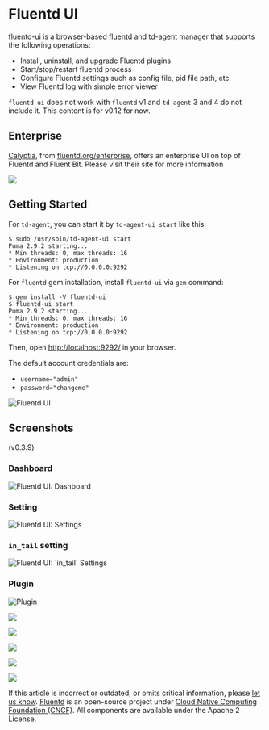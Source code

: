 # Fluentd UI

[fluentd-ui](https://github.com/fluent/fluentd-ui) is a browser-based [fluentd](http://fluentd.org/) and [td-agent](https://docs.treasuredata.com/display/public/PD/About+Treasure+Data%27s+Server-Side+Agent) manager that supports the following operations:

* Install, uninstall, and upgrade Fluentd plugins
* Start/stop/restart fluentd process
* Configure Fluentd settings such as config file, pid file path, etc.
* View Fluentd log with simple error viewer

`fluentd-ui` does not work with `fluentd` v1 and `td-agent` 3 and 4 do not include it. This content is for v0.12 for now.

## Enterprise

[Calyptia](https://www.calyptia.com), from [fluentd.org/enterprise](https://www.fluentd.org/enterprise), offers an enterprise UI on top of Fluentd and Fluent Bit. Please visit their site for more information

![](../.gitbook/assets/image.png)

## Getting Started

For `td-agent`, you can start it by `td-agent-ui start` like this:

```text
$ sudo /usr/sbin/td-agent-ui start
Puma 2.9.2 starting...
* Min threads: 0, max threads: 16
* Environment: production
* Listening on tcp://0.0.0.0:9292
```

For `fluentd` gem installation, install `fluentd-ui` via `gem` command:

```text
$ gem install -V fluentd-ui
$ fluentd-ui start
Puma 2.9.2 starting...
* Min threads: 0, max threads: 16
* Environment: production
* Listening on tcp://0.0.0.0:9292
```

Then, open [http://localhost:9292/](http://localhost:9292/) in your browser.

The default account credentials are:

* `username="admin"`
* `password="changeme"`

![Fluentd UI](../.gitbook/assets/fluentd-ui%20%281%29%20%281%29.gif)

## Screenshots

\(v0.3.9\)

### Dashboard

![Fluentd UI: Dashboard](../.gitbook/assets/dashboard%20%281%29%20%281%29%20%281%29%20%281%29.gif)

### Setting

![Fluentd UI: Settings](../.gitbook/assets/setting.gif)

### `in_tail` setting

![Fluentd UI: \`in\_tail\` Settings](../.gitbook/assets/in_tail%20%281%29.gif)

### Plugin

![Plugin](../.gitbook/assets/plugin.gif)

![](../.gitbook/assets/01%20%281%29.png)

![](../.gitbook/assets/02%20%281%29.png)

![](../.gitbook/assets/03%20%281%29.png)

![](../.gitbook/assets/04.png)

![](../.gitbook/assets/05.png)

If this article is incorrect or outdated, or omits critical information, please [let us know](https://github.com/fluent/fluentd-docs-gitbook/issues?state=open). [Fluentd](http://www.fluentd.org/) is an open-source project under [Cloud Native Computing Foundation \(CNCF\)](https://cncf.io/). All components are available under the Apache 2 License.

